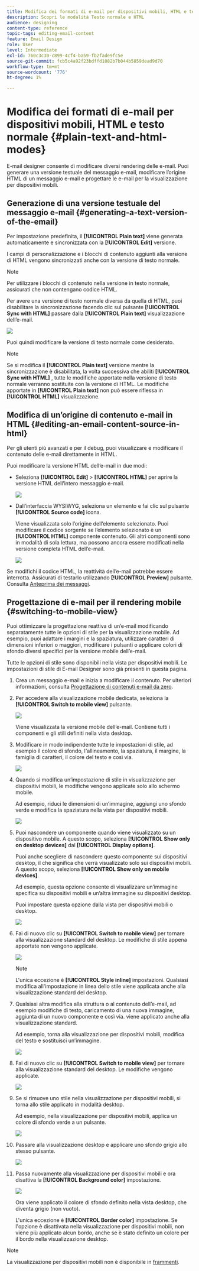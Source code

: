 ```yaml
---
title: Modifica dei formati di e-mail per dispositivi mobili, HTML e testo normale
description: Scopri le modalità Testo normale e HTML
audience: designing
content-type: reference
topic-tags: editing-email-content
feature: Email Design
role: User
level: Intermediate
exl-id: 760c3c30-c899-4cf4-ba59-fb2fade9fc5e
source-git-commit: fcb5c4a92f23bdffd1082b7b044b5859dead9d70
workflow-type: tm+mt
source-wordcount: '776'
ht-degree: 1%

---
```


# Modifica dei formati di e-mail per dispositivi mobili, HTML e testo normale {#plain-text-and-html-modes}

E-mail designer consente di modificare diversi rendering delle e-mail. Puoi generare una versione testuale del messaggio e-mail, modificare l’origine HTML di un messaggio e-mail e progettare le e-mail per la visualizzazione per dispositivi mobili.

## Generazione di una versione testuale del messaggio e-mail {#generating-a-text-version-of-the-email}

Per impostazione predefinita, il **[!UICONTROL Plain text]** viene generata automaticamente e sincronizzata con la **[!UICONTROL Edit]** versione.

I campi di personalizzazione e i blocchi di contenuto aggiunti alla versione di HTML vengono sincronizzati anche con la versione di testo normale.

>[!NOTE]
>
>Per utilizzare i blocchi di contenuto nella versione in testo normale, assicurati che non contengano codice HTML.

Per avere una versione di testo normale diversa da quella di HTML, puoi disabilitare la sincronizzazione facendo clic sul pulsante **[!UICONTROL Sync with HTML]** passare dalla **[!UICONTROL Plain text]** visualizzazione dell’e-mail.

![](assets/email_designer_textversion.png)

Puoi quindi modificare la versione di testo normale come desiderato.

>[!NOTE]
>
>Se si modifica il **[!UICONTROL Plain text]** versione mentre la sincronizzazione è disabilitata, la volta successiva che abiliti **[!UICONTROL Sync with HTML]** , tutte le modifiche apportate nella versione di testo normale verranno sostituite con la versione di HTML. Le modifiche apportate in **[!UICONTROL Plain text]** non può essere riflessa in **[!UICONTROL HTML]** visualizzazione.

## Modifica di un’origine di contenuto e-mail in HTML {#editing-an-email-content-source-in-html}

Per gli utenti più avanzati e per il debug, puoi visualizzare e modificare il contenuto delle e-mail direttamente in HTML.

Puoi modificare la versione HTML dell’e-mail in due modi:

* Seleziona **[!UICONTROL Edit]** > **[!UICONTROL HTML]** per aprire la versione HTML dell’intero messaggio e-mail.

   ![](assets/email_designer_html1.png)

* Dall’interfaccia WYSIWYG, seleziona un elemento e fai clic sul pulsante **[!UICONTROL Source code]** icona.

   Viene visualizzata solo l’origine dell’elemento selezionato. Puoi modificare il codice sorgente se l’elemento selezionato è un **[!UICONTROL HTML]** componente contenuto. Gli altri componenti sono in modalità di sola lettura, ma possono ancora essere modificati nella versione completa HTML dell’e-mail.

   ![](assets/email_designer_html2.png)

Se modifichi il codice HTML, la reattività dell’e-mail potrebbe essere interrotta. Assicurati di testarlo utilizzando **[!UICONTROL Preview]** pulsante. Consulta [Anteprima dei messaggi](../../sending/using/previewing-messages.md).

## Progettazione di e-mail per il rendering mobile {#switching-to-mobile-view}

Puoi ottimizzare la progettazione reattiva di un’e-mail modificando separatamente tutte le opzioni di stile per la visualizzazione mobile. Ad esempio, puoi adattare i margini e la spaziatura, utilizzare caratteri di dimensioni inferiori o maggiori, modificare i pulsanti o applicare colori di sfondo diversi specifici per la versione mobile dell’e-mail.

Tutte le opzioni di stile sono disponibili nella vista per dispositivi mobili. Le impostazioni di stile di E-mail Designer sono già presenti in questa pagina.

1. Crea un messaggio e-mail e inizia a modificare il contenuto. Per ulteriori informazioni, consulta [Progettazione di contenuti e-mail da zero](../../designing/using/designing-from-scratch.md#designing-an-email-content-from-scratch).
1. Per accedere alla visualizzazione mobile dedicata, seleziona la **[!UICONTROL Switch to mobile view]** pulsante.

   ![](assets/email_designer_mobile_view_switch.png)

   Viene visualizzata la versione mobile dell’e-mail. Contiene tutti i componenti e gli stili definiti nella vista desktop.

1. Modificare in modo indipendente tutte le impostazioni di stile, ad esempio il colore di sfondo, l&#39;allineamento, la spaziatura, il margine, la famiglia di caratteri, il colore del testo e così via.

   ![](assets/email_designer_mobile_view.png)

1. Quando si modifica un’impostazione di stile in visualizzazione per dispositivi mobili, le modifiche vengono applicate solo allo schermo mobile.

   Ad esempio, riduci le dimensioni di un’immagine, aggiungi uno sfondo verde e modifica la spaziatura nella vista per dispositivi mobili.

   ![](assets/email_designer_mobile_view_change.png)

1. Puoi nascondere un componente quando viene visualizzato su un dispositivo mobile. A questo scopo, seleziona **[!UICONTROL Show only on desktop devices]** dal **[!UICONTROL Display options]**.

   Puoi anche scegliere di nascondere questo componente sui dispositivi desktop, il che significa che verrà visualizzato solo sui dispositivi mobili. A questo scopo, seleziona **[!UICONTROL Show only on mobile devices]**.

   Ad esempio, questa opzione consente di visualizzare un’immagine specifica su dispositivi mobili e un’altra immagine su dispositivi desktop.

   Puoi impostare questa opzione dalla vista per dispositivi mobili o desktop.

   ![](assets/email_designer_mobile_hide.png)

1. Fai di nuovo clic su **[!UICONTROL Switch to mobile view]** per tornare alla visualizzazione standard del desktop. Le modifiche di stile appena apportate non vengono applicate.

   ![](assets/email_designer_mobile_view_desktop_no-change.png)

   >[!NOTE]
   >
   >L&#39;unica eccezione è **[!UICONTROL Style inline]** impostazioni. Qualsiasi modifica all&#39;impostazione in linea dello stile viene applicata anche alla visualizzazione standard del desktop.

1. Qualsiasi altra modifica alla struttura o al contenuto dell’e-mail, ad esempio modifiche di testo, caricamento di una nuova immagine, aggiunta di un nuovo componente e così via. viene applicato anche alla visualizzazione standard.

   Ad esempio, torna alla visualizzazione per dispositivi mobili, modifica del testo e sostituisci un’immagine.

   ![](assets/email_designer_mobile_view_change_content.png)

1. Fai di nuovo clic su **[!UICONTROL Switch to mobile view]** per tornare alla visualizzazione standard del desktop. Le modifiche vengono applicate.

   ![](assets/email_designer_mobile_view_desktop_content-change.png)

1. Se si rimuove uno stile nella visualizzazione per dispositivi mobili, si torna allo stile applicato in modalità desktop.

   Ad esempio, nella visualizzazione per dispositivi mobili, applica un colore di sfondo verde a un pulsante.

   ![](assets/email_designer_mobile_view_background_mobile.png)

1. Passare alla visualizzazione desktop e applicare uno sfondo grigio allo stesso pulsante.

   ![](assets/email_designer_mobile_view_background_desktop.png)

1. Passa nuovamente alla visualizzazione per dispositivi mobili e ora disattiva la **[!UICONTROL Background color]** impostazione.

   ![](assets/email_designer_mobile_view_background_mobile_disabled.png)

   Ora viene applicato il colore di sfondo definito nella vista desktop, che diventa grigio (non vuoto).

   L&#39;unica eccezione è **[!UICONTROL Border color]** impostazione. Se l&#39;opzione è disattivata nella visualizzazione per dispositivi mobili, non viene più applicato alcun bordo, anche se è stato definito un colore per il bordo nella visualizzazione desktop.

>[!NOTE]
>
>La visualizzazione per dispositivi mobili non è disponibile in [frammenti](../../designing/using/using-reusable-content.md#about-fragments).
